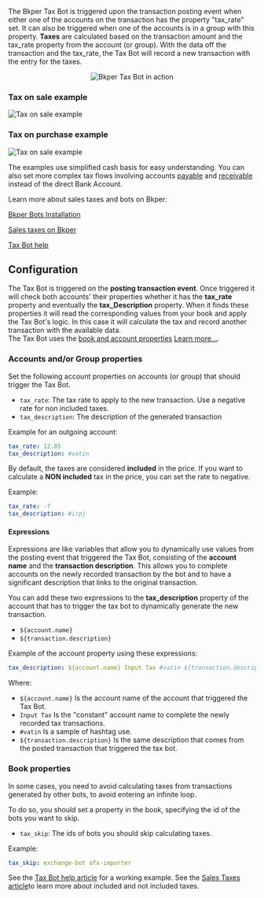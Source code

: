 
The Bkper Tax Bot is triggered upon the transaction posting event when either one of the accounts on the transaction has the property "tax_rate" set. It can also be triggered when one of the accounts is in a group with this property.  **Taxes** are calculated based on the transaction amount and the tax_rate property from the account (or group). With the data off the transaction and the tax_rate, the Tax Bot will record a new transaction with the entry for the taxes.  

<p align="center">
  <img src='https://bkper.com/images/bots/bkper-tax-bot/bkper-tax-bot.gif' alt='Bkper Tax Bot in action'/>
</p>


### Tax on sale example
![Tax on sale example](https://docs.google.com/drawings/d/e/2PACX-1vSwYOxDA3k5U5I_jVsa2qzJOCXDiUWTLet_TY2VMFetrkGOwjKKNCZb6ygfSLz1V-bWrsDixVvSRRvX/pub?w=936&h=488)


### Tax on purchase example
![Tax on sale example](https://docs.google.com/drawings/d/e/2PACX-1vSQ5qwre1ivZZulAcKPRARYgpDiOyRdJ52LdaImkVPsCiYZOZGqqkUg-k4YgLhR4GHsOjwv7D5eLDQo/pub?w=936&h=488)
    

The examples use simplified cash basis for easy understanding. You can also set more complex tax flows involving accounts [payable](https://help.bkper.com/en/articles/2569171-accounts-payable) and [receivable](https://help.bkper.com/en/articles/2569170-accounts-receivable) instead of the direct Bank Account.


Learn more about sales taxes and bots on Bkper:

[Bkper Bots Installation](https://help.bkper.com/en/articles/3873607-bkper-bots-installation)    

[Sales taxes on Bkper](https://help.bkper.com/en/articles/2569187-sales-taxes-vat)  

[Tax Bot help](https://help.bkper.com/en/articles/4127778-tax-bot)    

<!-- ## Sponsors ❤

[<img src='https://storage.googleapis.com/bkper-public/logos/ppv-logo.png' height='50'>](http://ppv.com.uy/)
&nbsp;
[<img src='https://storage.googleapis.com/bkper-public/logos/brain-logo.webp' height='50'>](https://www.brain.uy/) -->

## Configuration

The Tax Bot is triggered on the **posting transaction event**. Once triggered it will check both accounts' their properties whether it has the **tax_rate** property and eventually the **tax_Description** property. When it finds these properties it will read the corresponding values from your book and apply the Tax Bot's logic. In this case it will calculate the tax and record another transaction with the available data.      
The Tax Bot uses the [book and account properties](https://help.bkper.com/en/articles/3666485-custom-properties-on-books-and-accounts) 
[Learn more...](https://help.bkper.com/en/articles/4127778-bkper-tax-bot).

### Accounts and/or Group properties

Set the following account properties on accounts (or group) that should trigger the Tax Bot.    

- ```tax_rate```: The tax rate to apply to the new transaction. Use a negative rate for non included taxes.
- ```tax_description```: The description of the generated transaction

Example for an outgoing account:
```yaml
tax_rate: 12.85
tax_description: #vatin
```

By default, the taxes are considered **included** in the price. If you want to calculate a **NON included** tax in the price, you can set the rate to negative.

Example:
```yaml
tax_rate: -7
tax_description: #irpj
```

#### Expressions

Expressions are like variables that allow you to dynamically use values from the posting event that triggered the Tax Bot, consisting of the **account name** and the **transaction description**. This allows you to complete accounts on the newly recorded transaction by the bot and to have a significant description that links to the original transaction. 

You can add these two expressions to the **tax_description** property of the account that has to trigger the tax bot to dynamically generate the new transaction.

- ```${account.name}```  
- ```${transaction.description}```

Example of the account property using these expressions:
``` yaml
tax_description: ${account.name} Input Tax #vatin ${transaction.description}
```
Where:
- ```${account.name}```  Is the account name of the account that triggered the Tax Bot.
- ```Input Tax``` Is the "constant" account name to complete the newly recorded tax transactions.  
- ```#vatin``` Is a sample of hashtag use.
- ```${transaction.description}``` Is the same description that comes from the posted transaction that triggered the tax bot.  


### Book properties

In some cases, you need to avoid calculating taxes from transactions generated by other bots, to avoid entering an infinite loop. 

To do so, you should set a property in the book, specifying the id of the bots you want to skip.

- ```tax_skip```: The ids of bots you should skip calculating taxes.

Example:
```yaml
tax_skip: exchange-bot ofx-importer
```

See the [Tax Bot help article](https://help.bkper.com/en/articles/4127778-tax-bot) for a working example.
See the [Sales Taxes article](https://help.bkper.com/en/articles/2569187-sales-taxes-vat)to learn more about included and not included taxes. 